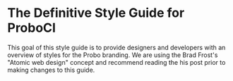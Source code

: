 # The Definitive Style Guide for ProboCI

This goal of this style guide is to provide designers and developers with an overview of styles for the Probo branding. We are using the Brad Frost's "Atomic web design" concept and recommend reading the his post prior to making changes to this guide.